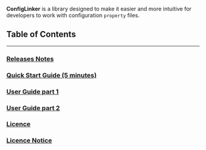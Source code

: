 **ConfigLinker** is a library designed to make it easier and more intuitive for developers to work with configuration `property` files. 

## Table of Contents

---

### [Releases Notes](RELEASE_NOTES.md)

### [Quick Start Guide (5 minutes)](docs/QuickStartGuide_5m.md)

### [User Guide part 1](docs/UserGuide_1.md)

### [User Guide part 2](docs/UserGuide_2.md)

### [Licence](APACHE-LICENSE-2.0.md)

### [Licence Notice](NOTICE.md)
